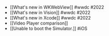 - [[What's new in WKWebView]] #wwdc #2022
- [[What's new in Vision]] #wwdc #2022
- [[What's new in Xcode]] #wwdc #2022
- [[Video Player comparison]]
- [[Unable to boot the Simulator.]] #iOS